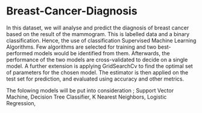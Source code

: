 # Breast-Cancer-Diagnosis


In this dataset, we will analyse and predict the diagnosis of breast cancer based on the result of the mammogram. This is labelled data and a binary classification. Hence, the use of classification Supervised Machine Learning Algorithms. Few algorithms are selected for training and two best-performed models would be identified from them. Afterwards, the performance of the two models are cross-validated to decide on a single model. A further extension is applying GridSearchCv to find the optimal set of parameters for the chosen model. The estimator is then applied on the test set for prediction, and evaluated using accuracy and other metrics.

The folowing models will be put into consideration ;
Support Vector Machine, Decision Tree Classifier, K Nearest Neighbors, Logistic Regression,
